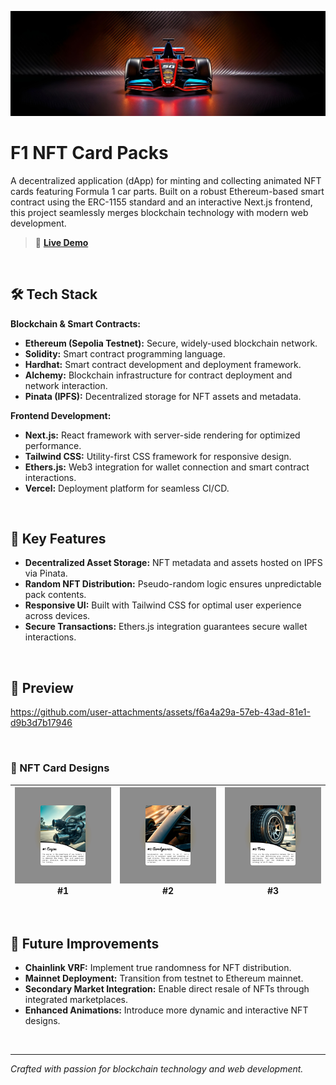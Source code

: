 ![image](assets/final/banner.jpg)

# F1 NFT Card Packs

A decentralized application (dApp) for minting and collecting animated NFT cards featuring Formula 1 car parts. Built on a robust Ethereum-based smart contract using the ERC-1155 standard and an interactive Next.js frontend, this project seamlessly merges blockchain technology with modern web development.

> 🚀 **[Live Demo](https://f1-card-packs-nft.vercel.app/)**

<br>

## 🛠️ Tech Stack

**Blockchain & Smart Contracts:**

- **Ethereum (Sepolia Testnet):** Secure, widely-used blockchain network.
- **Solidity:** Smart contract programming language.
- **Hardhat:** Smart contract development and deployment framework.
- **Alchemy:** Blockchain infrastructure for contract deployment and network interaction.
- **Pinata (IPFS):** Decentralized storage for NFT assets and metadata.

**Frontend Development:**

- **Next.js:** React framework with server-side rendering for optimized performance.
- **Tailwind CSS:** Utility-first CSS framework for responsive design.
- **Ethers.js:** Web3 integration for wallet connection and smart contract interactions.
- **Vercel:** Deployment platform for seamless CI/CD.

<br>

## 🔑 Key Features

- **Decentralized Asset Storage:** NFT metadata and assets hosted on IPFS via Pinata.
- **Random NFT Distribution:** Pseudo-random logic ensures unpredictable pack contents.
- **Responsive UI:** Built with Tailwind CSS for optimal user experience across devices.
- **Secure Transactions:** Ethers.js integration guarantees secure wallet interactions.

<br>

## 🎥 Preview

https://github.com/user-attachments/assets/f6a4a29a-57eb-43ad-81e1-d9b3d7b17946

<br>

### 🎨 NFT Card Designs

| ![nav1](assets/final/1.svg) #1 | ![nav2](assets/final/2.svg) #2 | ![nav3](assets/final/3.svg) #3 |
|--|--|--|

<br>

## 🔮 Future Improvements

- **Chainlink VRF:** Implement true randomness for NFT distribution.
- **Mainnet Deployment:** Transition from testnet to Ethereum mainnet.
- **Secondary Market Integration:** Enable direct resale of NFTs through integrated marketplaces.
- **Enhanced Animations:** Introduce more dynamic and interactive NFT designs.

<br>

---

*Crafted with passion for blockchain technology and web development.*
